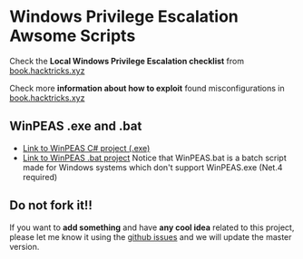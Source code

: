 # Windows Privilege Escalation Awsome Scripts

Check the **Local Windows Privilege Escalation checklist** from [book.hacktricks.xyz](https://book.hacktricks.xyz/windows/checklist-windows-privilege-escalation)

Check more **information about how to exploit** found misconfigurations in [book.hacktricks.xyz](https://book.hacktricks.xyz/windows/windows-local-privilege-escalation)

## WinPEAS .exe and .bat
- [Link to WinPEAS C# project (.exe)](https://github.com/carlospolop/privilege-escalation-awsome-scripts-suite/winpeas/winpeasexe)
- [Link to WinPEAS .bat project](https://github.com/carlospolop/privilege-escalation-awsome-scripts-suite/winpeas/winpeasbat) Notice that WinPEAS.bat is a batch script made for Windows systems which don't support WinPEAS.exe (Net.4 required)

## Do not fork it!!

If you want to **add something** and have **any cool idea** related to this project, please let me know it using the [github issues](https://github.com/carlospolop/privilege-escalation-awsome-scripts-suite/issues) and we will update the master version.